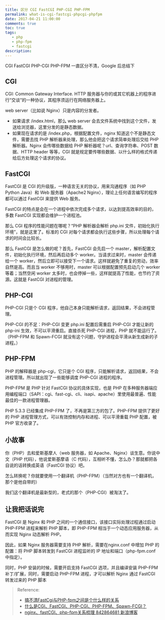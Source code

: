 ```yaml
---
title: 区分 CGI FastCGI PHP-CGI PHP-FPM
permalink: what-is-cgi-fastcgi-phpcgi-phpfpm
date: 2017-04-21 11:00:00
comments: true
toc: true
tags:
   - php
   - php-fpm
   - fastcgi
description:
---
```

CGI FastCGI PHP-CGI PHP-FPM 一直区分不清，Google 后总结下

## CGI
CGI: Common Gateway Interface. HTTP 服务器与你的或其它机器上的程序进行“交谈”的一种协议，其程序须运行在网络服务器上。

web server（比如说 Nginx）只是内容的分发者。
- 如果请求 /index.html，那么 web server 会去文件系统中找到这个文件，发送给浏览器，这里分发的是静态数据。
- 如果现在请求的是 /index.php，根据配置文件，nginx 知道这个不是静态文件，需要去找 PHP 解析器来处理，那么他会把这个请求简单处理后交给 PHP 解析器。Nginx 会传哪些数据给 PHP 解析器呢？url、查询字符串、POST 数据、HTTP header 等等，CGI 就是规定要传哪些数据、以什么样的格式传递给后方处理这个请求的协议。

<!--more -->

## FastCGI
FastCGI 是 CGI 的升级版，一种语言无关的协议，用来沟通程序（如 PHP Python Java）和 Web 服务器（Apache2 Nginx），理论上任何语言编写的程序都可以通过 FastCGI 来提供 Web 服务。

FastCGI 的特点是会在一个进程中依次完成多个请求，以达到提高效率的目的，多数 FastCGI 实现都会维护一个进程池。

那么 CGI 程序的性能问题在哪呢？“PHP 解析器会解析 php.ini 文件，初始化执行环境”，就是这里了。标准的 CGI 对每个请求都会执行这些步骤，所以处理每个请求的时间会比较长。

那么 FastCGI 是怎么做的呢？首先，FastCGI 会先启一个 master，解析配置文件，初始化执行环境，然后再启动多个 worker。当请求过来时，master 会传递给一个 worker，然后立即可以接受下一个请求。这样就避免了重复的劳动，效率自然是高。而且当 worker 不够用时，master 可以根据配置预先启动几个 worker 等着；当然空闲 worker 太多时，也会停掉一些，这样就提高了性能，也节约了资源。这就是 FastCGI 对进程的管理。

## PHP-CGI
PHP-CGI 只是个 CGI 程序，他自己本身只能解析请求，返回结果，不会进程管理。

PHP-CGI 的不足：PHP-CGI 变更 php.ini 配置后需重启 PHP-CGI 才能让新的 php-ini 生效，不可以平滑重启。直接杀死 PHP-CGI 进程，PHP 就不能运行了。（PHP-FPM 和 Spawn-FCGI 就没有这个问题，守护进程会平滑从新生成新的子进程。）

## PHP-FPM
PHP 的解释器是 php-cgi，它只是个 CGI 程序，只能解析请求，返回结果，不会进程管理。所以就出现了一些能够调度 PHP-CGI 进程的程序。

PHP-FPM 是 PHP 针对 FastCGI 协议的具体实现，也是 PHP 在多种服务器端应用编程端口（SAPI：cgi、fast-cgi、cli、isapi、apache）里使用最普遍、性能最佳的一款进程管理器。

PHP 5.3.3 已经集成 PHP-FPM 了，不再是第三方的包了。PHP-FPM 提供了更好的 PHP 进程管理方式，可以有效控制内存和进程、可以平滑重载 PHP 配置，被 PHP 官方收录了。

## 小故事
你（PHP）去和爱斯基摩人（web 服务器，如 Apache、Nginx）谈生意。你说中文（PHP 代码），他说爱斯基摩语（C 代码），互相听不懂，怎么办？那就都把各自说的话转换成英语（FastCGI 协议）吧。

怎么转换呢？你就要使用一个翻译机（PHP-FPM）（当然对方也有一个翻译机，那个是他自带的）

我们这个翻译机是最新型的，老式的那个（PHP-CGI）被淘汰了。

## 让我把话说完
FastCGI 是 Nginx 和 PHP 之间的一个通信接口，该接口实际处理过程通过启动 PHP-FPM 进程来解析 PHP 脚本，即 PHP-FPM 相当于一个动态应用服务器，从而实现 Nginx 动态解析 PHP。

因此，如果 Nginx 服务器需要支持 PHP 解析，需要在nginx.conf 中增加 PHP 的配置：将 PHP 脚本转发到 FastCGI 进程监听的 IP 地址和端口（php-fpm.conf 中指定）。

同时，PHP 安装的时候，需要开启支持 FastCGI 选项，并且编译安装 PHP-FPM 补丁/扩展，同时，需要启动 PHP-FPM 进程，才可以解析 Nginx 通过 FastCGI 转发过来的 PHP 脚本

> Reference:
> - [搞不清FastCgi与PHP-fpm之间是个什么样的关系](https://segmentfault.com/q/1010000000256516)
> - [什么是CGI、FastCGI、PHP-CGI、PHP-FPM、Spawn-FCGI？](http://www.mike.org.cn/articles/what-is-cgi-fastcgi-php-fpm-spawn-fcgi/)
> - [nginx、fastCGI、php-fpm关系梳理 842864681 新浪博客](http://blog.sina.com.cn/s/blog_6df9fbe30102v57y.html)
